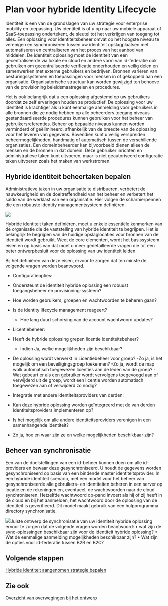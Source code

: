 <properties
    pageTitle="Azure Active Directory hybride identiteit overwegingen bij het ontwerpen - hybride identiteit beheertaken bepalen | Microsoft Azure"
    description="Azure Active Directory gecontroleerd met voorwaardelijke toegang beheren, de specifieke voorwaarden die u kiest bij het verifiëren van de gebruiker en voor het toestaan van toegang tot de toepassing. Zodra deze voorwaarden wordt voldaan, wordt de gebruiker geverifieerd en toegang hebben tot de toepassing."
    documentationCenter=""
    services="active-directory"
    authors="billmath"
    manager="femila"
    editor=""/>

<tags
    ms.service="active-directory"
    ms.devlang="na"
    ms.topic="article"
    ms.tgt_pltfrm="na"
    ms.workload="identity" 
    ms.date="08/08/2016"
    ms.author="billmath"/>

# <a name="plan-for-hybrid-identity-lifecycle"></a>Plan voor hybride Identity Lifecycle 

Identiteit is een van de grondslagen van uw strategie voor enterprise mobility en toepassing. Uw identiteit is of u op naar uw mobiele apparaat of SaaS-toepassing ondertekent, de sleutel tot het verkrijgen van toegang tot alles. Een oplossing voor identiteitsbeheer omvat op het hoogste niveau te verenigen en synchroniseren tussen uw identiteit opslagplaatsen met automatiseren en centraliseren van het proces van het aanbod van middelen. De identiteit oplossing moet de identiteit van een gecentraliseerde via lokale en cloud en andere vorm van id-federatie ook gebruiken om gecentraliseerde verificatie onderhouden en veilig delen en samenwerken met externe gebruikers en bedrijven. Bronnen variëren van besturingssystemen en toepassingen voor mensen in of gekoppeld aan een organisatie. Organisatorische structuur kan worden gewijzigd ten behoeve van de provisioning beleidsmaatregelen en procedures.

Het is ook belangrijk dat u een oplossing afgestemd op uw gebruikers doordat ze zelf ervaringen houden ze productief. De oplossing voor uw identiteit is krachtiger als u kunt eenmalige aanmelding voor gebruikers in alle bronnen die ze nodig hebben op alle beheerders toegang niveaus gestandaardiseerde procedures kunnen gebruiken voor het beheer van gebruikersreferenties. Beheer op bepaalde niveaus kunnen worden verminderd of geëlimineerd, afhankelijk van de breedte van de oplossing voor het leveren van gegevens. Bovendien kunt u veilig verspreiden beheermogelijkheden, handmatig of automatisch tussen de verschillende organisaties. Een domeinbeheerder kan bijvoorbeeld dienen alleen de mensen en de bronnen in dat domein. Deze gebruiker inrichten en administratieve taken kunt uitvoeren, maar is niet geautoriseerd configuratie taken uitvoeren zoals het maken van werkstromen.


## <a name="determine-hybrid-identity-management-tasks"></a>Hybride identiteit beheertaken bepalen
Administratieve taken in uw organisatie te distribueren, verbetert de nauwkeurigheid en de doeltreffendheid van het beheer en verbetert het saldo van de werklast van een organisatie. Hier volgen de scharnierpennen die een robuuste identity managementsysteem definiëren.

 ![](./media/hybrid-id-design-considerations/Identity_management_considerations.png)


Hybride identiteit taken definiëren, moet u enkele essentiële kenmerken van de organisatie die de vaststelling van hybride identiteit te begrijpen. Het is belangrijk te begrijpen van de huidige opslaglocaties voor bronnen van de identiteit wordt gebruikt. Weet de core elementen, wordt het basissysteem eisen en op basis van dat moet u meer gedetailleerde vragen die tot een beter ontwerpbesluit voor de oplossing van uw identiteit leiden.  

Bij het definiëren van deze eisen, ervoor te zorgen dat ten minste de volgende vragen worden beantwoord.

- Configuratieopties: 
 - Ondersteunt de identiteit hybride oplossing een robuust toegangsbeheer en provisioning-systeem?
 - Hoe worden gebruikers, groepen en wachtwoorden te beheren gaan?
 - Is de identity lifecycle management reageert? 
      - Hoe lang duurt schorsing van de account wachtwoord updates?
      
- Licentiebeheer: 
 - Heeft de hybride oplossing grepen licentie identiteitsbeheer?
     - Indien Ja, welke mogelijkheden zijn beschikbaar?
- De oplossing wordt verwerkt in Licentiebeheer voor groep? 
      -Zo ja, is het mogelijk om een beveiligingsgroep toekennen? 
       -Zo ja, wordt de map wolk automatisch toegewezen licenties aan de leden van de groep? 
        -Wat gebeurt er als een gebruiker wordt vervolgens toegevoegd aan of verwijderd uit de groep, wordt een licentie worden automatisch toegewezen aan of verwijderd zo nodig? 

- Integratie met andere identiteitsproviders van derden:
- Kan deze hybride oplossing worden geïntegreerd met de van derden identiteitsproviders implementeren op?
- Is het mogelijk om alle andere identiteitsproviders verenigen in een samenhangende identiteit?
- Zo ja, hoe en waar zijn ze en welke mogelijkheden beschikbaar zijn?

## <a name="synchronization-management"></a>Beheer van synchronisatie
Een van de doelstellingen van een id-beheer kunnen doen om alle id-providers en bewaar deze gesynchroniseerd. U houdt de gegevens worden gesynchroniseerd op basis van een bindende master identiteitsprovider. In een hybride identiteit scenario, met een model voor het beheer van gesynchroniseerde alle gebruikers- en identiteiten beheren in een server op locatie en de rekeningen en, eventueel, de wachtwoorden naar de cloud synchroniseren. Hetzelfde wachtwoord op-pand invoert als hij of zij heeft in de cloud en bij het aanmelden, het wachtwoord door de oplossing van de identiteit is geverifieerd. Dit model maakt gebruik van een hulpprogramma directory synchronisatie.
 
![](./media/hybrid-id-design-considerations/Directory_synchronization.png)Juiste ontwerp de synchronisatie van uw identiteit hybride oplossing ervoor te zorgen dat de volgende vragen worden beantwoord: • wat zijn de sync-oplossingen beschikbaar zijn voor de identiteit hybride oplossing?
• Wat de eenmalige aanmelding mogelijkheden beschikbaar zijn?
• Wat zijn de opties voor id-federatie tussen B2B en B2C?

## <a name="next-steps"></a>Volgende stappen
[Hybride identiteit aangenomen strategie bepalen](active-directory-hybrid-identity-design-considerations-lifecycle-adoption-strategy.md)


## <a name="see-also"></a>Zie ook
[Overzicht van overwegingen bij het ontwerp](active-directory-hybrid-identity-design-considerations-overview.md)


